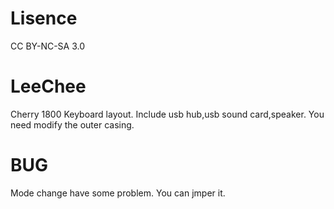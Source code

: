# Lisence
CC BY-NC-SA 3.0
# LeeChee
Cherry 1800 Keyboard layout.
Include usb hub,usb sound card,speaker.
You need modify the outer casing.
# BUG
Mode change have some problem.
You can jmper it.
